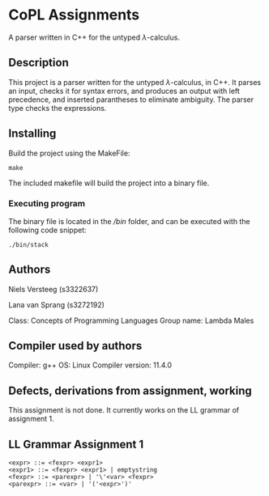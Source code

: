 # CoPL Assignments

A parser written in C++ for the untyped $\lambda$-calculus.

## Description

This project is a parser written for the untyped $\lambda$-calculus, in C++. It parses an input, checks it for syntax errors, and produces an output with left precedence, and inserted parantheses to eliminate ambiguity. The parser type checks the expressions.

## Installing
Build the project using the MakeFile:
```
make
```

The included makefile will build the project into a binary file.

### Executing program
The binary file is located in the */bin* folder, and can be executed with the following code snippet:
```
./bin/stack
```

## Authors

Niels Versteeg (s3322637)

Lana van Sprang (s3272192)

Class: Concepts of Programming Languages
Group name: Lambda Males

## Compiler used by authors
Compiler: g++
OS: Linux
Compiler version: 11.4.0


## Defects, derivations from assignment, working
This assignment is not done. It currently works on the LL grammar of assignment 1. 


## LL Grammar Assignment 1
```
<expr> ::= <fexpr> <expr1>
<expr1> ::= <fexpr> <expr1> | emptystring
<fexpr> ::= <parexpr> | '\'<var> <fexpr>
<parexpr> ::= <var> | '('<expr>')'
```